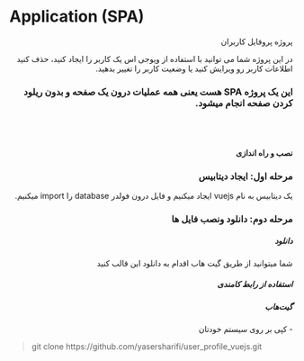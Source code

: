 <div dir="rtl">
<h1 dir="ltr">Application (SPA)</h1>
<p>پروژه پروفایل کاربران</p>
<p>در این پروژه شما می توانید با استفاده از ویوجی اس یک کاربر را ایجاد کنید، حذف کنید اطلاعات کاربر رو ویرایش کنید یا وضعیت کاربر را تغییر بدهید.</p>

<h3>این یک پروژه SPA هست یعنی همه عملیات درون یک صفحه و بدون ریلود کردن صفحه انجام میشود.</h3>
<br><br>
<h4>نصب و راه اندازی</h4>
<h3>مرحله اول: ایجاد دیتابیس</h3>
<p>یک دیتابیس به نام vuejs ایجاد میکنیم و فایل درون فولدر database را import میکنیم.</p>
<h3>مرحله دوم:  دانلود ونصب فایل ها</h3>
<h5>دانلود</h5>
<p>شما میتوانید از طریق گیت هاب اقدام به دانلود این قالب کنید
</p>
<h5>استفاده از رابط کامندی</h5>
<h5>گیت‌هاب</h5>
<p>- کپی بر روی سیستم خودتان</p>
  <blockquote dir="ltr">git clone https://github.com/yasersharifi/user_profile_vuejs.git</blockquote>

</div>
